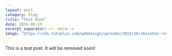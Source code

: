 ```yaml
---
layout: post
category: blog
title: "Test Post"
date: 2016-09-19
excerpt_separator: <!--more-->
image: "https://cdn.tutsplus.com/webdesign/uploads/2013/10/skeleton-retina.png"
---
```


This is a test post. It will be removed soon!
